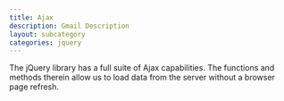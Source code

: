 ```yaml
---
title: Ajax
description: Gmail Description
layout: subcategory
categories: jquery
---
```


The jQuery library has a full suite of Ajax capabilities. The functions and methods therein allow us to load data from the server without a browser page refresh.
